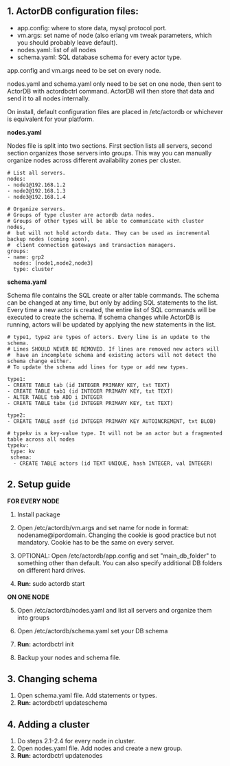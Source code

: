 ## 1. ActorDB configuration files:

- app.config: where to store data, mysql protocol port.
- vm.args: set name of node (also erlang vm tweak parameters, which you should probably leave default).
- nodes.yaml: list of all nodes
- schema.yaml: SQL database schema for every actor type.


app.config and vm.args need to be set on every node. 

nodes.yaml and schema.yaml only need to be set on one node, then sent to ActorDB with actordbctrl command. ActorDB will then store that data and send it to all nodes internally.

On install, default configuration files are placed in /etc/actordb or whichever is equivalent for your platform.


**nodes.yaml**    

Nodes file is split into two sections. First section lists all servers, second section organizes those servers into groups. This way you can manually organize nodes across different availability zones per cluster.

    # List all servers.
    nodes:
    - node1@192.168.1.2 
    - node2@192.168.1.3
    - node3@192.168.1.4

    # Organize servers.
    # Groups of type cluster are actordb data nodes.
    # Groups of other types will be able to communicate with cluster nodes, 
    #  but will not hold actordb data. They can be used as incremental backup nodes (coming soon), 
    #  client connection gateways and transaction managers. 
    groups:
    - name: grp2
      nodes: [node1,node2,node3]
      type: cluster


**schema.yaml**

Schema file contains the SQL create or alter table commands. The schema can be changed at any time, but only by adding SQL statements to the list. Every time a new actor is created, the entire list of SQL commands will be executed to create the schema. If schema changes while ActorDB is running, actors will be updated by applying the new statements in the list.

    # type1, type2 are types of actors. Every line is an update to the schema.
    # Lines SHOULD NEVER BE REMOVED. If lines are removed new actors will 
    #  have an incomplete schema and existing actors will not detect the schema change either.
    # To update the schema add lines for type or add new types.

    type1: 
    - CREATE TABLE tab (id INTEGER PRIMARY KEY, txt TEXT)   
    - CREATE TABLE tab1 (id INTEGER PRIMARY KEY, txt TEXT)  
    - ALTER TABLE tab ADD i INTEGER    		             
    - CREATE TABLE tabx (id INTEGER PRIMARY KEY, txt TEXT) 

    type2:
    - CREATE TABLE asdf (id INTEGER PRIMARY KEY AUTOINCREMENT, txt BLOB)

    # typekv is a key-value type. It will not be an actor but a fragmented table across all nodes
    typekv: 
     type: kv
     schema: 
      - CREATE TABLE actors (id TEXT UNIQUE, hash INTEGER, val INTEGER)



## 2. Setup guide

**FOR EVERY NODE**

1. Install package

2. Open /etc/actordb/vm.args and set name for node in format: nodename@ipordomain.
   Changing the cookie is good practice but not mandatory. Cookie has to be the same on every server.

3. OPTIONAL: Open /etc/actordb/app.config and set "main_db_folder" to something other than default. You can also specify additional DB folders on different hard drives. 

4. **Run:** sudo actordb start

**ON ONE NODE**

5. Open /etc/actordb/nodes.yaml and list all servers and organize them into groups

6. Open /etc/actordb/schema.yaml set your DB schema

7. **Run:** actordbctrl init

8. Backup your nodes and schema file. 

## 3. Changing schema

1. Open schema.yaml file. Add statements or types.
2. **Run:** actordbctrl updateschema

## 4. Adding a cluster

1. Do steps 2.1-2.4 for every node in cluster.
2. Open nodes.yaml file. Add nodes and create a new group. 
3. **Run:** actordbctrl updatenodes



